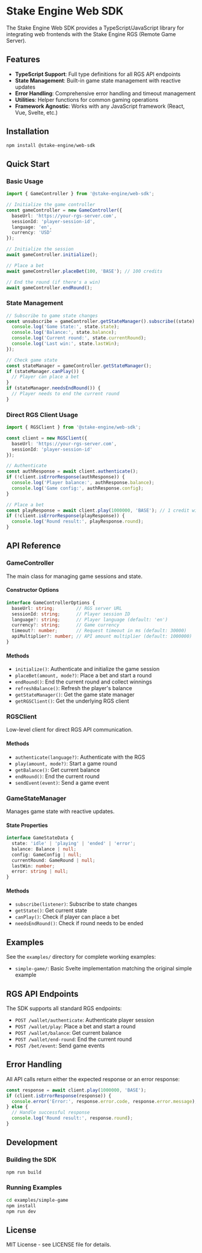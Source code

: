 # Stake Engine Web SDK

The Stake Engine Web SDK provides a TypeScript/JavaScript library for integrating web frontends with the Stake Engine RGS (Remote Game Server).

## Features

- **TypeScript Support**: Full type definitions for all RGS API endpoints
- **State Management**: Built-in game state management with reactive updates
- **Error Handling**: Comprehensive error handling and timeout management
- **Utilities**: Helper functions for common gaming operations
- **Framework Agnostic**: Works with any JavaScript framework (React, Vue, Svelte, etc.)

## Installation

```bash
npm install @stake-engine/web-sdk
```

## Quick Start

### Basic Usage

```typescript
import { GameController } from '@stake-engine/web-sdk';

// Initialize the game controller
const gameController = new GameController({
  baseUrl: 'https://your-rgs-server.com',
  sessionId: 'player-session-id',
  language: 'en',
  currency: 'USD'
});

// Initialize the session
await gameController.initialize();

// Place a bet
await gameController.placeBet(100, 'BASE'); // 100 credits

// End the round (if there's a win)
await gameController.endRound();
```

### State Management

```typescript
// Subscribe to game state changes
const unsubscribe = gameController.getStateManager().subscribe((state) => {
  console.log('Game state:', state.state);
  console.log('Balance:', state.balance);
  console.log('Current round:', state.currentRound);
  console.log('Last win:', state.lastWin);
});

// Check game state
const stateManager = gameController.getStateManager();
if (stateManager.canPlay()) {
  // Player can place a bet
}
if (stateManager.needsEndRound()) {
  // Player needs to end the current round
}
```

### Direct RGS Client Usage

```typescript
import { RGSClient } from '@stake-engine/web-sdk';

const client = new RGSClient({
  baseUrl: 'https://your-rgs-server.com',
  sessionId: 'player-session-id'
});

// Authenticate
const authResponse = await client.authenticate();
if (!client.isErrorResponse(authResponse)) {
  console.log('Player balance:', authResponse.balance);
  console.log('Game config:', authResponse.config);
}

// Place a bet
const playResponse = await client.play(1000000, 'BASE'); // 1 credit with 1M multiplier
if (!client.isErrorResponse(playResponse)) {
  console.log('Round result:', playResponse.round);
}
```

## API Reference

### GameController

The main class for managing game sessions and state.

#### Constructor Options

```typescript
interface GameControllerOptions {
  baseUrl: string;        // RGS server URL
  sessionId: string;      // Player session ID
  language?: string;      // Player language (default: 'en')
  currency?: string;      // Game currency
  timeout?: number;       // Request timeout in ms (default: 30000)
  apiMultiplier?: number; // API amount multiplier (default: 1000000)
}
```

#### Methods

- `initialize()`: Authenticate and initialize the game session
- `placeBet(amount, mode?)`: Place a bet and start a round
- `endRound()`: End the current round and collect winnings
- `refreshBalance()`: Refresh the player's balance
- `getStateManager()`: Get the game state manager
- `getRGSClient()`: Get the underlying RGS client

### RGSClient

Low-level client for direct RGS API communication.

#### Methods

- `authenticate(language?)`: Authenticate with the RGS
- `play(amount, mode?)`: Start a game round
- `getBalance()`: Get current balance
- `endRound()`: End the current round
- `sendEvent(event)`: Send a game event

### GameStateManager

Manages game state with reactive updates.

#### State Properties

```typescript
interface GameStateData {
  state: 'idle' | 'playing' | 'ended' | 'error';
  balance: Balance | null;
  config: GameConfig | null;
  currentRound: GameRound | null;
  lastWin: number;
  error: string | null;
}
```

#### Methods

- `subscribe(listener)`: Subscribe to state changes
- `getState()`: Get current state
- `canPlay()`: Check if player can place a bet
- `needsEndRound()`: Check if round needs to be ended

## Examples

See the `examples/` directory for complete working examples:

- `simple-game/`: Basic Svelte implementation matching the original simple example

## RGS API Endpoints

The SDK supports all standard RGS endpoints:

- `POST /wallet/authenticate`: Authenticate player session
- `POST /wallet/play`: Place a bet and start a round
- `POST /wallet/balance`: Get current balance
- `POST /wallet/end-round`: End the current round
- `POST /bet/event`: Send game events

## Error Handling

All API calls return either the expected response or an error response:

```typescript
const response = await client.play(1000000, 'BASE');
if (client.isErrorResponse(response)) {
  console.error('Error:', response.error.code, response.error.message);
} else {
  // Handle successful response
  console.log('Round result:', response.round);
}
```

## Development

### Building the SDK

```bash
npm run build
```

### Running Examples

```bash
cd examples/simple-game
npm install
npm run dev
```

## License

MIT License - see LICENSE file for details.
